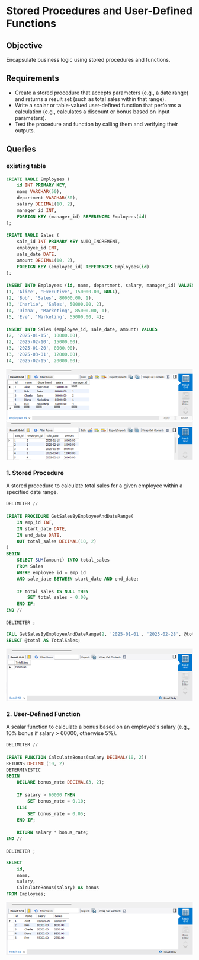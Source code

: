 # Stored Procedures and User-Defined Functions

## Objective
 Encapsulate business logic using stored procedures and functions.

## Requirements
- Create a stored procedure that accepts parameters (e.g., a date range) and returns a result set (such as total sales within that range).
- Write a scalar or table-valued user-defined function that performs a calculation (e.g., calculates a discount or bonus based on input parameters).
- Test the procedure and function by calling them and verifying their outputs.

## Queries

### existing table
```sql
CREATE TABLE Employees (
    id INT PRIMARY KEY,
    name VARCHAR(50),
    department VARCHAR(50),
    salary DECIMAL(10, 2),
    manager_id INT,
    FOREIGN KEY (manager_id) REFERENCES Employees(id)
);

CREATE TABLE Sales (
    sale_id INT PRIMARY KEY AUTO_INCREMENT,
    employee_id INT,
    sale_date DATE,
    amount DECIMAL(10, 2),
    FOREIGN KEY (employee_id) REFERENCES Employees(id)
);

INSERT INTO Employees (id, name, department, salary, manager_id) VALUES
(1, 'Alice', 'Executive', 150000.00, NULL),
(2, 'Bob', 'Sales', 80000.00, 1),
(3, 'Charlie', 'Sales', 50000.00, 2),
(4, 'Diana', 'Marketing', 85000.00, 1),
(5, 'Eve', 'Marketing', 55000.00, 4);

INSERT INTO Sales (employee_id, sale_date, amount) VALUES
(2, '2025-01-15', 10000.00),
(2, '2025-02-10', 15000.00),
(3, '2025-01-20', 8000.00),
(3, '2025-03-01', 12000.00),
(4, '2025-02-15', 20000.00);
```
![View](./output/0.png)
![View](./output/01.png)

### 1. Stored Procedure
A stored procedure to calculate total sales for a given employee within a specified date range.
```sql
DELIMITER //

CREATE PROCEDURE GetSalesByEmployeeAndDateRange(
    IN emp_id INT,
    IN start_date DATE,
    IN end_date DATE,
    OUT total_sales DECIMAL(10, 2)
)
BEGIN
    SELECT SUM(amount) INTO total_sales
    FROM Sales
    WHERE employee_id = emp_id
    AND sale_date BETWEEN start_date AND end_date;
    
    IF total_sales IS NULL THEN
        SET total_sales = 0.00;
    END IF;
END //

DELIMITER ;
```
```sql
CALL GetSalesByEmployeeAndDateRange(2, '2025-01-01', '2025-02-28', @total);
SELECT @total AS TotalSales;
```

![View](./output/1.png)

### 2. User-Defined Function
A scalar function to calculate a bonus based on an employee's salary (e.g., 10% bonus if salary > 60000, otherwise 5%).
```sql
DELIMITER //

CREATE FUNCTION CalculateBonus(salary DECIMAL(10, 2))
RETURNS DECIMAL(10, 2)
DETERMINISTIC
BEGIN
    DECLARE bonus_rate DECIMAL(3, 2);
    
    IF salary > 60000 THEN
        SET bonus_rate = 0.10; 
    ELSE
        SET bonus_rate = 0.05;
    END IF;
    
    RETURN salary * bonus_rate;
END //

DELIMITER ;
```

```sql
SELECT 
    id,
    name,
    salary,
    CalculateBonus(salary) AS bonus
FROM Employees;
```

![View](./output/2.png)

